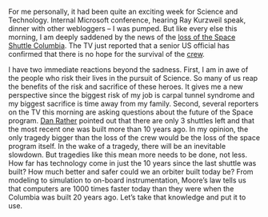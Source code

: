 For me personally, it had been quite an exciting week for Science and
Technology. Internal Microsoft conference, hearing Ray Kurzweil speak,
dinner with other webloggers – I was pumped. But like every else this
morning, I am deeply saddened by the news of the [loss of the Space
Shuttle Columbia](http://www.msnbc.com/news/857733.asp). The TV just
reported that a senior US official has confirmed that there is no hope
for the survival of the
[crew](http://WWW.cbsnews.com/elements/2003/02/01/tech/whoswho538869.shtml).

I have two immediate reactions beyond the sadness. First, I am in awe of
the people who risk their lives in the pursuit of Science. So many of us
reap the benefits of the risk and sacrifice of these heroes. It gives me
a new perspective since the biggest risk of my job is carpal tunnel
syndrome and my biggest sacrifice is time away from my family. Second,
several reporters on the TV this morning are asking questions about the
future of the Space program. [Dan
Rather](http://www.cbsnews.com/sections/eveningnews/main3420.shtml)
pointed out that there are only 3 shuttles left and that the most recent
one was built more than 10 years ago. In my opinion, the only tragedy
bigger than the loss of the crew would be the loss of the space program
itself. In the wake of a tragedy, there will be an inevitable slowdown.
But tragedies like this mean more needs to be done, not less. How far
has technology come in just the 10 years since the last shuttle was
built? How much better and safer could we an orbiter built today be?
From modeling to simulation to on-board instrumentation, Moore’s law
tells us that computers are 1000 times faster today than they were when
the Columbia was built 20 years ago. Let’s take that knowledge and put
it to use.
